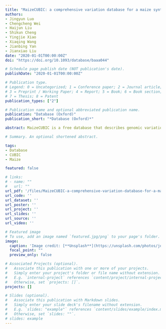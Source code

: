 ```yaml
---
title: "MaizeCUBIC: a comprehensive variation database for a maize synthetic population"
authors:
- Jingyun Luo
- Chengcheng Wei
- Haijun Liu
- Shikun Cheng
- Yingjie Xiao
- Xiaqing Wang
- Jianbing Yan
- Jianxiao Liu
date: "2020-01-01T00:00:00Z"
doi: "https://doi.org/10.1093/database/baaa044"

# Schedule page publish date (NOT publication's date).
publishDate: "2020-01-01T00:00:00Z"

# Publication type.
# Legend: 0 = Uncategorized; 1 = Conference paper; 2 = Journal article;
# 3 = Preprint / Working Paper; 4 = Report; 5 = Book; 6 = Book section;
# 7 = Thesis; 8 = Patent
publication_types: ["2"]

# Publication name and optional abbreviated publication name.
publication: "Database (Oxford)"
publication_short: "*Database (Oxford)*"

abstract: MaizeCUBIC is a free database that describes genomic variations, gene expression, phenotypes and quantitative trait locus (QTLs) for a maize CUBIC population (24 founders and 1404 inbred offspring). The database not only includes information for over 14M single nucleotide polymorphism (SNPs) and 43K indels previously identified but also contains 660K structure variations (SVs) and 600M novel sequences newly identified in the present study, which represents a comprehensive high-density variant map for a diverse population. Based on these genomic variations, the database would demonstrate the mosaic structure for each progeny, reflecting a high-resolution reshuffle across parental genomes. A total of 23 agronomic traits measured on parents and progeny in five locations, where are representative of the maize main growing regions in China, were also included in the database. To further explore the genotype-phenotype relationships, two different methods of genome-wide association studies (GWAS) were employed for dissecting the genetic architecture of 23 agronomic traits. Additionally, the Basic Local Alignment Search Tool and primer design tools are developed to promote follow-up analysis and experimental verification. All the original data and corresponding analytical results can be accessed through user-friendly online queries and web interface dynamic visualization, as well as downloadable files. These data and tools provide valuable resources on genetic and genomic studies of maize and other crops.

# Summary. An optional shortened abstract.

tags:
- Database
- CUBIC
- Maize

featured: false

# links:
# - name: ""
#   url: ""
url_pdf: '/files/MaizeCUBIC-a-comprehensive-variation-database-for-a-maize-synthetic-population.pdf'
url_code: ''
url_dataset: ''
url_poster: ''
url_project: ''
url_slides: ''
url_source: ''
url_video: ''

# Featured image
# To use, add an image named `featured.jpg/png` to your page's folder. 
image:
  caption: 'Image credit: [**Unsplash**](https://unsplash.com/photos/jdD8gXaTZsc)'
  focal_point: ""
  preview_only: false

# Associated Projects (optional).
#   Associate this publication with one or more of your projects.
#   Simply enter your project's folder or file name without extension.
#   E.g. `internal-project` references `content/project/internal-project/index.md`.
#   Otherwise, set `projects: []`.
projects: []

# Slides (optional).
#   Associate this publication with Markdown slides.
#   Simply enter your slide deck's filename without extension.
#   E.g. `slides: "example"` references `content/slides/example/index.md`.
#   Otherwise, set `slides: ""`.
# slides: example
---
```

